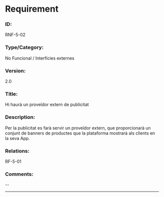 # Requirement

### ID:
RNF-5-02

### Type/Category:
No Funcional / Interfícies externes

### Version:
2.0

### Title:
Hi haurà un proveïdor extern de publicitat

### Description:
Per la publicitat es farà servir un proveïdor extern, que proporcionarà un conjunt de banners de productes que la plataforma mostrarà als clients en la seva App.

### Relations:
RF-5-01

### Comments:
--

---